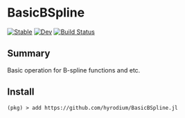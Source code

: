 # BasicBSpline

[![Stable](https://img.shields.io/badge/docs-stable-blue.svg)](https://hyrodium.github.io/BasicBSpline.jl/stable)
[![Dev](https://img.shields.io/badge/docs-dev-blue.svg)](https://hyrodium.github.io/BasicBSpline.jl/dev)
[![Build Status](https://travis-ci.com/hyrodium/BasicBSpline.jl.svg?branch=master)](https://travis-ci.com/hyrodium/BasicBSpline.jl)

## Summary
Basic operation for B-spline functions and etc.

## Install
```
(pkg) > add https://github.com/hyrodium/BasicBSpline.jl
```
